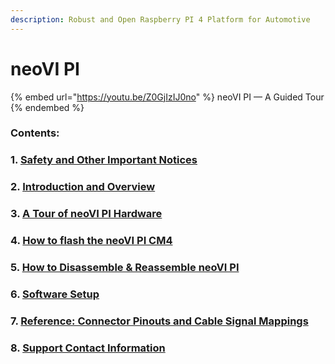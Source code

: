 ```yaml
---
description: Robust and Open Raspberry PI 4 Platform for Automotive
---
```


# neoVI PI

{% embed url="https://youtu.be/Z0GjIzIJ0no" %}
neoVI PI — A Guided Tour
{% endembed %}

### Contents:

### **1.** [**Safety and Other Important Notices**](safety-and-other-important-notices.md)

### **2.** [**Introduction and Overview**](introduction-and-overview.md)

### **3.** [**A Tour of neoVI PI Hardware**](a-tour-of-neovi-pi-hardware.md)

### **4.** [How to flash the neoVI PI CM4](how-to-flash-the-neovi-pi-cm4.md)

### **5.** [How to Disassemble & Reassemble neoVI PI](disassemble-and-reassemble-neovi-pi.md)

### **6.** [Software Setup](software-setup/)

### **7.** [Reference: Connector Pinouts and Cable Signal Mappings](reference-connector-pinouts-and-cable-signal-mappings.md)

### **8.** [Support Contact Information](support-contact-information.md)

